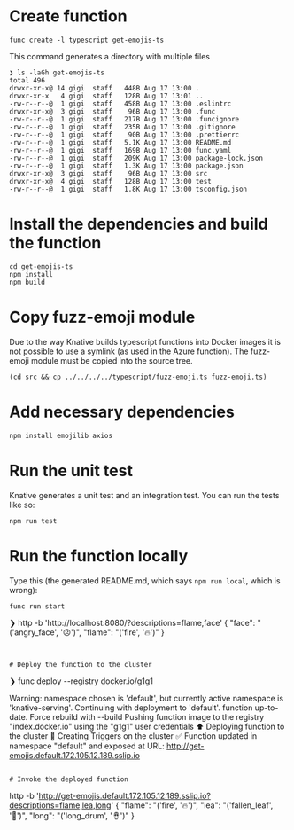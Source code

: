 # Create function

```
func create -l typescript get-emojis-ts
```

This command generates a directory with multiple files

```
❯ ls -laGh get-emojis-ts
total 496
drwxr-xr-x@ 14 gigi  staff   448B Aug 17 13:00 .
drwxr-xr-x   4 gigi  staff   128B Aug 17 13:01 ..
-rw-r--r--@  1 gigi  staff   458B Aug 17 13:00 .eslintrc
drwxr-xr-x@  3 gigi  staff    96B Aug 17 13:00 .func
-rw-r--r--@  1 gigi  staff   217B Aug 17 13:00 .funcignore
-rw-r--r--@  1 gigi  staff   235B Aug 17 13:00 .gitignore
-rw-r--r--@  1 gigi  staff    90B Aug 17 13:00 .prettierrc
-rw-r--r--@  1 gigi  staff   5.1K Aug 17 13:00 README.md
-rw-r--r--@  1 gigi  staff   169B Aug 17 13:00 func.yaml
-rw-r--r--@  1 gigi  staff   209K Aug 17 13:00 package-lock.json
-rw-r--r--@  1 gigi  staff   1.3K Aug 17 13:00 package.json
drwxr-xr-x@  3 gigi  staff    96B Aug 17 13:00 src
drwxr-xr-x@  4 gigi  staff   128B Aug 17 13:00 test
-rw-r--r--@  1 gigi  staff   1.8K Aug 17 13:00 tsconfig.json
```

# Install the dependencies and build the function

```shell
cd get-emojis-ts
npm install
npm build
``` 

# Copy fuzz-emoji module

Due to the way Knative builds typescript functions into Docker images it is not possible to use a
symlink (as used in the Azure function). The fuzz-emoji module must be copied into the source tree.

```shell
(cd src && cp ../../../../typescript/fuzz-emoji.ts fuzz-emoji.ts)
```

# Add necessary dependencies

```shell
npm install emojilib axios
````

# Run the unit test

Knative generates a unit test and an integration test. You can run the tests like so:

```shell
npm run test
```

# Run the function locally

Type this (the generated README.md, which says `npm run local`, which is wrong):

```
func run start
```

❯ http -b 'http://localhost:8080/?descriptions=flame,face'
{
"face": "('angry_face', '😠')",
"flame": "('fire', '🔥')"
}

```


# Deploy the function to the cluster

```

❯ func deploy --registry docker.io/g1g1

Warning: namespace chosen is 'default', but currently active namespace is 'knative-serving'.
Continuing with deployment to 'default'.
function up-to-date. Force rebuild with --build
Pushing function image to the registry "index.docker.io" using the "g1g1" user credentials
⬆️ Deploying function to the cluster
🎯 Creating Triggers on the cluster
✅ Function updated in namespace "default" and exposed at URL:
http://get-emojis.default.172.105.12.189.sslip.io

```

# Invoke the deployed function

```

http -b 'http://get-emojis.default.172.105.12.189.sslip.io?descriptions=flame,lea,long'
{
"flame": "('fire', '🔥')",
"lea": "('fallen_leaf', '🍂')",
"long": "('long_drum', '🪘')"
}

```

